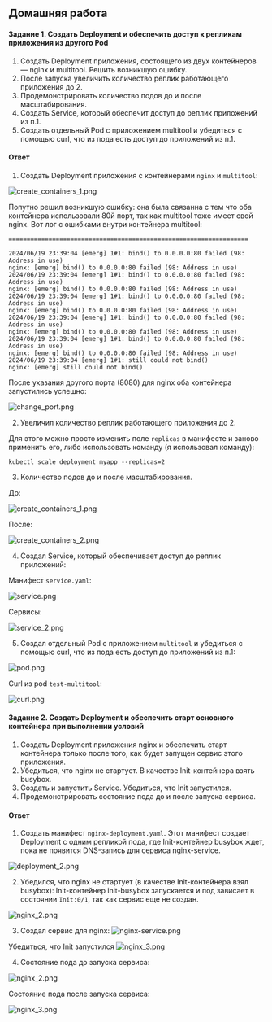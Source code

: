 ## Домашняя работа

#### Задание 1. Создать Deployment и обеспечить доступ к репликам приложения из другого Pod

1) Создать Deployment приложения, состоящего из двух контейнеров — nginx и multitool. Решить возникшую ошибку.
2) После запуска увеличить количество реплик работающего приложения до 2.
3) Продемонстрировать количество подов до и после масштабирования.
4) Создать Service, который обеспечит доступ до реплик приложений из п.1.
5) Создать отдельный Pod с приложением multitool и убедиться с помощью curl, что из пода есть доступ до приложений из п.1.

#### Ответ

1) Создать Deployment приложения с контейнерами `nginx` и `multitool`:

![create_containers_1.png](screenshots/create_containers_1.png)

Попутно решил возникшую ошибку: она была связанна с тем что оба контейнера использовали 80й порт, так как multitool тоже имеет свой nginx. Вот лог с ошибками внутри контейнера multitool:

```
==================================================================

2024/06/19 23:39:04 [emerg] 1#1: bind() to 0.0.0.0:80 failed (98: Address in use)
nginx: [emerg] bind() to 0.0.0.0:80 failed (98: Address in use)
2024/06/19 23:39:04 [emerg] 1#1: bind() to 0.0.0.0:80 failed (98: Address in use)
nginx: [emerg] bind() to 0.0.0.0:80 failed (98: Address in use)
2024/06/19 23:39:04 [emerg] 1#1: bind() to 0.0.0.0:80 failed (98: Address in use)
nginx: [emerg] bind() to 0.0.0.0:80 failed (98: Address in use)
2024/06/19 23:39:04 [emerg] 1#1: bind() to 0.0.0.0:80 failed (98: Address in use)
nginx: [emerg] bind() to 0.0.0.0:80 failed (98: Address in use)
2024/06/19 23:39:04 [emerg] 1#1: bind() to 0.0.0.0:80 failed (98: Address in use)
nginx: [emerg] bind() to 0.0.0.0:80 failed (98: Address in use)
2024/06/19 23:39:04 [emerg] 1#1: still could not bind()
nginx: [emerg] still could not bind()
```

После указания другого порта (8080) для nginx оба контейнера запустились успешно:

![change_port.png](screenshots/change_port.png)

2) Увеличил количество реплик работающего приложения до 2.

Для этого можно просто изменить поле `replicas` в манифесте и заново применить его, либо использовать команду (я использовал команду):

`kubectl scale deployment myapp --replicas=2`

3) Количество подов до и после масштабирования.

До:

![create_containers_1.png](screenshots/create_containers_1.png)

После:

![create_containers_2.png](screenshots/create_containers_2.png)

4) Создал Service, который обеспечивает доступ до реплик приложений:

Манифест `service.yaml`:

![service.png](screenshots/service.png)

Сервисы:

![service_2.png](screenshots/service_2.png)

5) Создал отдельный Pod с приложением `multitool` и убедиться с помощью curl, что из пода есть доступ до приложений из п.1:

![pod.png](screenshots/pod.png)

Curl из pod `test-multitool`:

![curl.png](screenshots/curl.png)

#### Задание 2. Создать Deployment и обеспечить старт основного контейнера при выполнении условий

1) Создать Deployment приложения nginx и обеспечить старт контейнера только после того, как будет запущен сервис этого приложения.
2) Убедиться, что nginx не стартует. В качестве Init-контейнера взять busybox.
3) Создать и запустить Service. Убедиться, что Init запустился.
4) Продемонстрировать состояние пода до и после запуска сервиса.

#### Ответ

1) Создать манифест `nginx-deployment.yaml`. Этот манифест создает Deployment с одним репликой пода, где Init-контейнер busybox ждет, пока не появится DNS-запись для сервиса nginx-service.

![deployment_2.png](screenshots/deployment_2.png)

2) Убедился, что nginx не стартует (в качестве Init-контейнера взял busybox):
Init-контейнер init-busybox запускается и под зависает в состоянии `Init:0/1`, так как сервис еще не создан.

![nginx_2.png](screenshots/nginx_2.png)

3) Создал сервис для nginx:
![nginx-service.png](screenshots/nginx-service.png)

Убедиться, что Init запустился
![nginx_3.png](screenshots/nginx_3.png)

4) Cостояние пода до запуска сервиса:

![nginx_2.png](screenshots/nginx_2.png)

Cостояние пода после запуска сервиса:

![nginx_3.png](screenshots/nginx_3.png)
